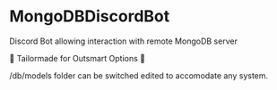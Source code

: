 # MongoDBDiscordBot
Discord Bot allowing interaction with remote MongoDB server

🧡 Tailormade for Outsmart Options 💙

/db/models folder can be switched edited to accomodate any system.
